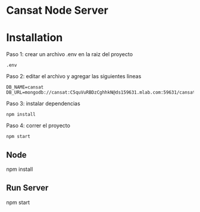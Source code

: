 # Cansat Node Server

# Installation

Paso 1: crear un archivo .env en la raiz del proyecto    

```
.env
```

Paso 2: editar el archivo y agregar las siguientes lineas

```
DB_NAME=cansat
DB_URL=mongodb://cansat:C5quVuRBDzCghhkN@ds159631.mlab.com:59631/cansat
```

Paso 3: instalar dependencias

```
npm install
```

Paso 4: correr el proyecto
```
npm start
```


## Node
npm install  

## Run Server

npm start

